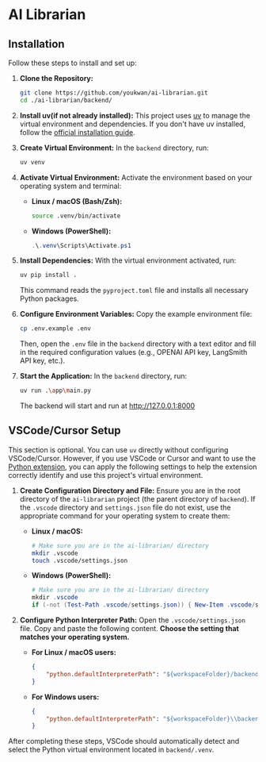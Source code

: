 # AI Librarian

## Installation

Follow these steps to install and set up:

1.  **Clone the Repository:**
    ```bash
    git clone https://github.com/youkwan/ai-librarian.git
    cd ./ai-librarian/backend/
    ```

2.  **Install uv(if not already installed):**
    This project uses [uv](https://github.com/astral-sh/uv) to manage the virtual environment and dependencies. If you don't have uv installed, follow the [official installation guide](https://docs.astral.sh/uv/getting-started/installation/).

3.  **Create Virtual Environment:**
    In the `backend` directory, run:
    ```bash
    uv venv
    ```

3.  **Activate Virtual Environment:**
    Activate the environment based on your operating system and terminal:

    *   **Linux / macOS (Bash/Zsh):**
        ```bash
        source .venv/bin/activate
        ```
    *   **Windows (PowerShell):**
        ```powershell
        .\.venv\Scripts\Activate.ps1
        ```

4.  **Install Dependencies:**
    With the virtual environment activated, run:
    ```bash
    uv pip install .
    ```
    This command reads the `pyproject.toml` file and installs all necessary Python packages.

5.  **Configure Environment Variables:**
    Copy the example environment file:
    ```bash
    cp .env.example .env
    ```
    Then, open the `.env` file in the `backend` directory with a text editor and fill in the required configuration values (e.g., OPENAI API key, LangSmith API key, etc.).

6.  **Start the Application:**
    In the `backend` directory, run:
    ```bash
    uv run .\app\main.py
    ```
    The backend will start and run at http://127.0.0.1:8000

## VSCode/Cursor Setup

This section is optional. You can use `uv` directly without configuring VSCode/Cursor. However, if you use VSCode or Cursor and want to use the [Python extension](https://marketplace.visualstudio.com/items?itemName=ms-python.python), you can apply the following settings to help the extension correctly identify and use this project's virtual environment.

1.  **Create Configuration Directory and File:**
    Ensure you are in the root directory of the `ai-librarian` project (the parent directory of `backend`). If the `.vscode` directory and `settings.json` file do not exist, use the appropriate command for your operating system to create them:

    *   **Linux / macOS:**
        ```bash
        # Make sure you are in the ai-librarian/ directory
        mkdir .vscode
        touch .vscode/settings.json
        ```

    *   **Windows (PowerShell):**
        ```powershell
        # Make sure you are in the ai-librarian/ directory
        mkdir .vscode
        if (-not (Test-Path .vscode/settings.json)) { New-Item .vscode/settings.json -ItemType File }
        ```

2.  **Configure Python Interpreter Path:**
    Open the `.vscode/settings.json` file. Copy and paste the following content. **Choose the setting that matches your operating system.**

    *   **For Linux / macOS users:**
        ```json
        {
            "python.defaultInterpreterPath": "${workspaceFolder}/backend/.venv/bin/python"
        }
        ```

    *   **For Windows users:**
        ```json
        {
            "python.defaultInterpreterPath": "${workspaceFolder}\\backend\\.venv\\Scripts\\python.exe"
        }
        ```

After completing these steps, VSCode should automatically detect and select the Python virtual environment located in `backend/.venv`.